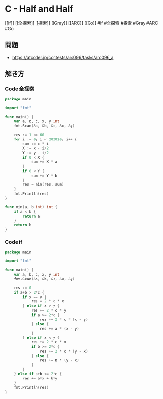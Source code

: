 # C - Half and Half
[[if]] [[全探索]] [[探索]] [[Gray]] [[ARC]] [[Go]]
#if #全探索 #探索 #Gray #ARC #Go 

## 問題
- https://atcoder.jp/contests/arc096/tasks/arc096_a

## 解き方
### Code 全探索
```go
package main

import "fmt"

func main() {
	var a, b, c, x, y int
	fmt.Scan(&a, &b, &c, &x, &y)

	res := 1 << 60
	for i := 0; i < 202020; i++ {
		sum := c * i
		X := x - i/2
		Y := y - i/2
		if 0 < X {
			sum += X * a
		}
		if 0 < Y {
			sum += Y * b
		}
		res = min(res, sum)
	}
	fmt.Println(res)
}

func min(a, b int) int {
	if a < b {
		return a
	}
	return b
}
```

### Code if
```go
package main

import "fmt"

func main() {
	var a, b, c, x, y int
	fmt.Scan(&a, &b, &c, &x, &y)

	res := 0
	if a+b > 2*c {
		if x == y {
			res = 2 * c * x
		} else if x > y {
			res += 2 * c * y
			if a >= 2*c {
				res += 2 * c * (x - y)
			} else {
				res += a * (x - y)
			}
		} else if x < y {
			res += 2 * c * x
			if b >= 2*c {
				res += 2 * c * (y - x)
			} else {
				res += b * (y - x)
			}
		}
	} else if a+b <= 2*c {
		res += a*x + b*y
	}
	fmt.Println(res)
}
```
